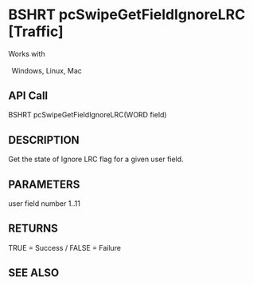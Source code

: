 # BSHRT pcSwipeGetFieldIgnoreLRC [Traffic]

Works with <p class="s1" style="padding-top: 2pt;padding-left: 5pt;text-indent: 0pt;text-align: left;"><a name="bookmark312">&zwnj;</a>Windows, Linux, Mac<a name="bookmark313">&zwnj;</a></p>

## API Call
BSHRT pcSwipeGetFieldIgnoreLRC(WORD field)
## DESCRIPTION
Get the state of Ignore LRC flag for a given user field.

## PARAMETERS
user field number 1..11

## RETURNS
TRUE = Success / FALSE = Failure

## SEE ALSO

